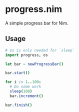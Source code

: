 # progress.nim

A simple progress bar for Nim.


## Usage

```nim
# os is only needed for `sleep`
import progress, os

let bar = newProgressBar()

bar.start()

for i in 1..100:
  # Do some work
  sleep(100)
  bar.increment()

bar.finish()
```
